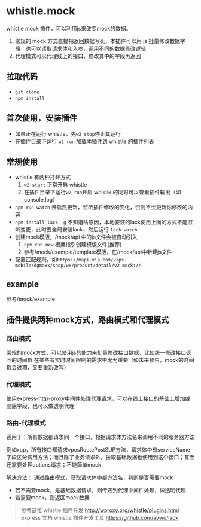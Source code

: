 # whistle.mock
whistle mock 插件，可以利用js来改变mock的数据。
1. 常规的 mock 方式直接把返回数据写死，本插件可以用 js 批量修改数据字段，也可以读取请求体和入参，调用不同的数据修改逻辑
2. 代理模式可以代理线上的接口，修改其中的字段再返回

## 拉取代码
- `git clone`
- `npm install`

## 首次使用，安装插件
- 如果正在运行 whistle，先`w2 stop`停止其运行
- 在插件目录下运行 `w2 run` 加载本插件到 whistle 的插件列表

## 常规使用
- whistle 有两种打开方式
  1. `w2 start` 正常开启 whistle
  2. 在插件目录下运行`w2 run`开启 whistle 的同时可以查看插件输出（如console.log）
- `npm run watch` 开启热更新，监听插件修改的变化，否则不会更新你修改的内容
- `npm install lack -g` 不知道啥原因，本地安装的lack使用上面的方式不能监听变更，此时要全局安装lack，然后运行 `lack watch` 
- 创建mock模版，/mock/api 中的js文件会被自动引入
  1. `npm run new` 根据指引创建模版文件(推荐)
  2. 参考/mock/example/template模版，在/mock/api中新建js文件
- 配置匹配规则，如`https://mapi.vip.com/vips-mobile/dgmaxx/shop/wx/product/detail/v2 mock://`

## example
参考/mock/example

## 插件提供两种mock方式，路由模式和代理模式

### 路由模式
常规的mock方式，可以使用js的能力来批量修改接口数据，比如统一修改接口返回的时间戳
在某些有实时时间限制的需求中尤为重要（如未来预告，mock的时间戳会过期，又要重新改写）

### 代理模式
使用express-http-proxy中间件处理代理请求，可以在线上接口的基础上增加或删除字段，也可以做透明代理

### 路由-代理模式
适用于：所有数据都请求同一个接口，根据请求体方法名来调用不同的服务器方法

例如xup，所有接口都请求vposRoutePostSUP方法，请求体中有serviceName字段区分调用方法；而且除了业务请求外，拉取基础数据也使用到这个接口；甚至还需要处理options请求；不能简单mock

解决方法：
通过路由模式，获取请求体中都方法名，判断是否需要mock
- 若不需要mock，是基础数据请求，则传递到代理中间件处理，做透明代理
- 若需要mock，则返回mock数据

> 参考链接
> whistle 插件开发 http://wproxy.org/whistle/plugins.html
> express 文档
> whistle 插件开发工具 https://github.com/avwo/lack 
